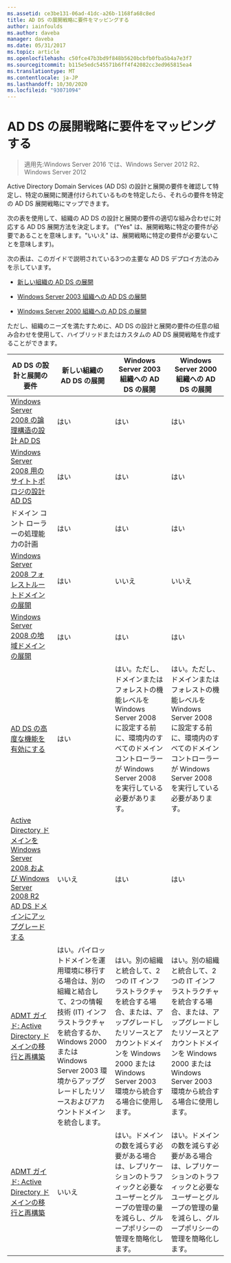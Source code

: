 ```yaml
---
ms.assetid: ce3be131-06ad-41dc-a26b-1168fa68c8ed
title: AD DS の展開戦略に要件をマッピングする
author: iainfoulds
ms.author: daveba
manager: daveba
ms.date: 05/31/2017
ms.topic: article
ms.openlocfilehash: c50fce47b3bd9f848b5620bcbfb0fba5b4a7e3f7
ms.sourcegitcommit: b115e5edc545571b6ff4f42082cc3ed965815ea4
ms.translationtype: MT
ms.contentlocale: ja-JP
ms.lasthandoff: 10/30/2020
ms.locfileid: "93071094"
---
```

# <a name="mapping-your-requirements-to-an-ad-ds-deployment-strategy"></a>AD DS の展開戦略に要件をマッピングする

> 適用先:Windows Server 2016 では、Windows Server 2012 R2、Windows Server 2012

Active Directory Domain Services (AD DS) の設計と展開の要件を確認して特定し、特定の展開に関連付けられているものを特定したら、それらの要件を特定の AD DS 展開戦略にマップできます。

次の表を使用して、組織の AD DS の設計と展開の要件の適切な組み合わせに対応する AD DS 展開方法を決定します。 ("Yes" は、展開戦略に特定の要件が必要であることを意味します。"いいえ" は、展開戦略に特定の要件が必要ないことを意味します)。

次の表は、このガイドで説明されている3つの主要な AD DS デプロイ方法のみを示しています。

-   [新しい組織の AD DS の展開](../../ad-ds/plan/Deploying-AD-DS-in-a-New-Organization.md)

-   [Windows Server 2003 組織への AD DS の展開](../../ad-ds/plan/Deploying-AD-DS-in-a-Windows-Server-2003-Organization.md)

-   [Windows Server 2000 組織への AD DS の展開](../../ad-ds/plan/Deploying-AD-DS-in-a-Windows-2000-Organization.md)

ただし、組織のニーズを満たすために、AD DS の設計と展開の要件の任意の組み合わせを使用して、ハイブリッドまたはカスタムの AD DS 展開戦略を作成することができます。

| AD DS の設計と展開の要件 | 新しい組織の AD DS の展開 | Windows Server 2003 組織への AD DS の展開 | Windows Server 2000 組織への AD DS の展開 |
| ---------------------------------------- | ------------------------------------- | ----------------------------------------------------- |----------------------------------------------- |
| [Windows Server 2008 の論理構造の設計 AD DS](/previous-versions/windows/it-pro/windows-server-2008-r2-and-2008/cc770806(v=ws.10)) | はい | はい | はい |
| [Windows Server 2008 用のサイトトポロジの設計 AD DS](Designing-the-Site-Topology.md) | はい | はい | はい |
| ドメイン コント ローラーの処理能力の計画 | はい | はい | はい |
| [Windows Server 2008 フォレストルートドメインの展開](/previous-versions/windows/it-pro/windows-server-2008-r2-and-2008/cc731174(v=ws.10)) | はい | いいえ | いいえ |
| [Windows Server 2008 の地域ドメインの展開](/previous-versions/windows/it-pro/windows-server-2008-r2-and-2008/cc755118(v=ws.10)) | はい | はい | はい |
| [AD DS の高度な機能を有効にする](../../ad-ds/plan/Enabling-Advanced-Features-for-AD-DS.md) | はい |はい。ただし、ドメインまたはフォレストの機能レベルを Windows Server 2008 に設定する前に、環境内のすべてのドメインコントローラーが Windows Server 2008 を実行している必要があります。 | はい。ただし、ドメインまたはフォレストの機能レベルを Windows Server 2008 に設定する前に、環境内のすべてのドメインコントローラーが Windows Server 2008 を実行している必要があります。 |
| [Active Directory ドメインを Windows Server 2008 および Windows Server 2008 R2 AD DS ドメインにアップグレードする](/previous-versions/windows/it-pro/windows-server-2008-r2-and-2008/cc731188(v=ws.10)) | いいえ | はい | はい |
| [ADMT ガイド: Active Directory ドメインの移行と再構築](/previous-versions/windows/it-pro/windows-server-2008-r2-and-2008/cc974332(v=ws.10)) | はい。パイロットドメインを運用環境に移行する場合は、別の組織と結合して、2つの情報技術 (IT) インフラストラクチャを統合するか、Windows 2000 または Windows Server 2003 環境からアップグレードしたリソースおよびアカウントドメインを統合します。 | はい。別の組織と統合して、2つの IT インフラストラクチャを統合する場合、または、アップグレードしたリソースとアカウントドメインを Windows 2000 または Windows Server 2003 環境から統合する場合に使用します。 | はい。別の組織と統合して、2つの IT インフラストラクチャを統合する場合、または、アップグレードしたリソースとアカウントドメインを Windows 2000 または Windows Server 2003 環境から統合する場合に使用します。 |
| [ADMT ガイド: Active Directory ドメインの移行と再構築](/previous-versions/windows/it-pro/windows-server-2008-r2-and-2008/cc974332(v=ws.10)) | いいえ | はい。ドメインの数を減らす必要がある場合は、レプリケーションのトラフィックと必要なユーザーとグループの管理の量を減らし、グループポリシーの管理を簡略化します。 | はい。ドメインの数を減らす必要がある場合は、レプリケーションのトラフィックと必要なユーザーとグループの管理の量を減らし、グループポリシーの管理を簡略化します。 |
